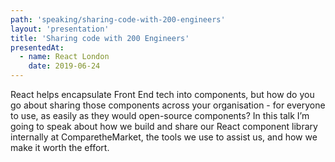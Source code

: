 ```yaml
---
path: 'speaking/sharing-code-with-200-engineers'
layout: 'presentation'
title: 'Sharing code with 200 Engineers'
presentedAt:
  - name: React London
    date: 2019-06-24
---
```


React helps encapsulate Front End tech into components, but how do you go about sharing those components across your organisation - for everyone to use, as easily as they would open-source components? In this talk I’m going to speak about how we build and share our React component library internally at ComparetheMarket, the tools we use to assist us, and how we make it worth the effort.
